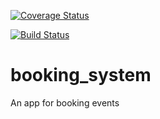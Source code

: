 [![Coverage Status](https://coveralls.io/repos/jasoncarty/booking_system_ruby/badge.svg?branch=master&service=github)](https://coveralls.io/github/jasoncarty/booking_system_ruby?branch=master)

[![Build Status](https://travis-ci.org/jasoncarty/booking_system_ruby.svg?branch=master)](https://travis-ci.org/jasoncarty/booking_system_ruby)

# booking_system
An app for booking events
